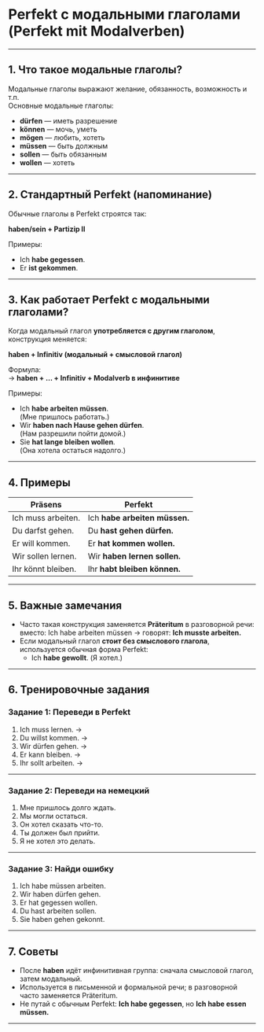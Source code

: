 # Perfekt с модальными глаголами (Perfekt mit Modalverben)

---

## 1. Что такое модальные глаголы?

Модальные глаголы выражают желание, обязанность, возможность и т.п.  
Основные модальные глаголы:

- **dürfen** — иметь разрешение  
- **können** — мочь, уметь  
- **mögen** — любить, хотеть  
- **müssen** — быть должным  
- **sollen** — быть обязанным  
- **wollen** — хотеть

---

## 2. Стандартный Perfekt (напоминание)

Обычные глаголы в Perfekt строятся так:

**haben/sein + Partizip II**

Примеры:  
- Ich **habe gegessen**.  
- Er **ist gekommen**.

---

## 3. Как работает Perfekt с модальными глаголами?

Когда модальный глагол **употребляется с другим глаголом**, конструкция меняется:

**haben + Infinitiv (модальный + смысловой глагол)**

Формула:  
→ **haben + … + Infinitiv + Modalverb в инфинитиве**

Примеры:  
- Ich **habe arbeiten müssen**.  
(Мне пришлось работать.)  
- Wir **haben nach Hause gehen dürfen**.  
(Нам разрешили пойти домой.)  
- Sie **hat lange bleiben wollen**.  
(Она хотела остаться надолго.)

---

## 4. Примеры

| Präsens                      | Perfekt                              |
|-----------------------------|---------------------------------------|
| Ich muss arbeiten.          | Ich **habe arbeiten müssen.**         |
| Du darfst gehen.            | Du **hast gehen dürfen.**             |
| Er will kommen.             | Er **hat kommen wollen.**             |
| Wir sollen lernen.          | Wir **haben lernen sollen.**          |
| Ihr könnt bleiben.          | Ihr **habt bleiben können.**          |

---

## 5. Важные замечания

- Часто такая конструкция заменяется **Präteritum** в разговорной речи:  
  вместо: Ich habe arbeiten müssen → говорят: **Ich musste arbeiten.**
- Если модальный глагол **стоит без смыслового глагола**, используется обычная форма Perfekt:
  - Ich **habe gewollt**. (Я хотел.)

---

## 6. Тренировочные задания

### Задание 1: Переведи в Perfekt

1. Ich muss lernen. →  
2. Du willst kommen. →  
3. Wir dürfen gehen. →  
4. Er kann bleiben. →  
5. Ihr sollt arbeiten. →

---

### Задание 2: Переведи на немецкий

1. Мне пришлось долго ждать.  
2. Мы могли остаться.  
3. Он хотел сказать что-то.  
4. Ты должен был прийти.  
5. Я не хотел это делать.

---

### Задание 3: Найди ошибку

1. Ich habe müssen arbeiten.  
2. Wir haben dürfen gehen.  
3. Er hat gegessen wollen.  
4. Du hast arbeiten sollen.  
5. Sie haben gehen gekonnt.

---

## 7. Советы

- После **haben** идёт инфинитивная группа: сначала смысловой глагол, затем модальный.
- Используется в письменной и формальной речи; в разговорной часто заменяется Präteritum.
- Не путай с обычным Perfekt: **Ich habe gegessen**, но **Ich habe essen müssen.**

---

